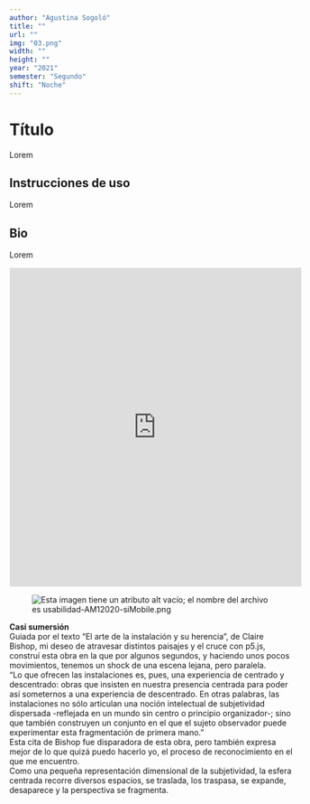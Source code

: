 ```yaml
---
author: "Agustina Sogoló"
title: ""
url: ""
img: "03.png"
width: ""
height: ""
year: "2021"
semester: "Segundo"
shift: "Noche"
---
```


<p></p>

# Título

Lorem 

## Instrucciones de uso 

Lorem

## Bio

Lorem

<!-- wp:shortcode -->
<p align="center"><iframe width="517" height="564" frameborder="0" scrolling="no" style="width:517px; margin:0 auto!important;border: 1px solid #F2F2F3; z-index: 100;"
src="https://editor.p5js.org/agustinasgl/full/KLl7D89gN"></iframe></p>
<!-- /wp:shortcode -->

<!-- wp:image {"align":"center"} -->
<div class="wp-block-image"><figure class="aligncenter"><img src="https://am1-lacabanne.atamvirtual.com.ar/wp-content/uploads/2020/12/usabilidad-AM12020-siMobile.png" alt="Esta imagen tiene un atributo alt vacío; el nombre del archivo es usabilidad-AM12020-siMobile.png"/></figure></div>
<!-- /wp:image -->

<p><strong>Casi sumersión</strong><br>Guiada por el texto “El arte de la instalación y su herencia”, de Claire Bishop, mi deseo de atravesar distintos paisajes y el cruce con p5.js, construí esta obra en la que por algunos segundos, y haciendo unos pocos movimientos, tenemos un shock de una escena lejana, pero paralela. <br>“Lo que ofrecen las instalaciones es, pues, una experiencia de centrado y descentrado: obras que insisten en nuestra presencia centrada para poder así someternos a una experiencia de descentrado. En otras palabras, las instalaciones no sólo articulan una noción intelectual de subjetividad dispersada -reflejada en un mundo sin centro o principio organizador-; sino que también construyen un conjunto en el que el sujeto observador puede experimentar esta fragmentación de primera mano.” <br>Esta cita de Bishop fue disparadora de esta obra, pero también expresa mejor de lo que quizá puedo hacerlo yo, el proceso de reconocimiento en el que me encuentro. <br>Como una pequeña representación dimensional de la subjetividad, la esfera centrada recorre diversos espacios, se traslada, los traspasa, se expande, desaparece y la perspectiva se fragmenta.</p>